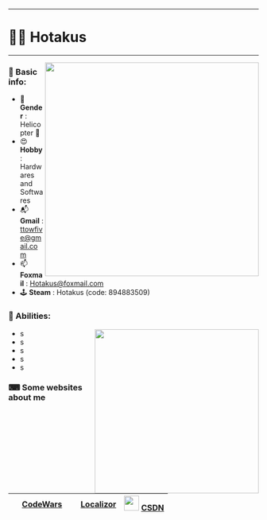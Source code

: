 ___
# 🕵️‍♂️ Hotakus

___


<img src='https://github-readme-stats.vercel.app/api?username=hotakus&show_icons=true&theme=calm' width=430 align='right'>

### 📰 Basic info:


- 👬 **Gender** : Helicopter 🚁
- 😍 **Hobby** : Hardwares and Softwares
- 📬 **Gmail** : ttowfive@gmail.com
- 📫 **Foxmail** : Hotakus@foxmail.com
- 🕹 **Steam** : Hotakus (code: 894883509)


### 💪 Abilities:
<img src='https://github-readme-stats.vercel.app/api/top-langs/?username=hotakus&layout=compact&theme=calm' width=330 align='right'>

- s
- s
- s
- s
- s

### ⌨ Some websites about me
| <img src='https://www.codewars.com/packs/assets/logo.61192cf7.svg' width=15 > [CodeWars](https://www.codewars.com/users/Hotakus) | <img src='https://www.localizor.com/images/favicon.png' width=17 > [Localizor](https://www.codewars.com/users/Hotakus) | <img src='https://img-home.csdnimg.cn/images/20201124032511.png' width=30 > [CSDN](https://blog.csdn.net/qq_26106317?spm=1010.2135.3001.5421) |
| :----: | :----: | :----: |
